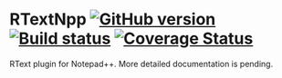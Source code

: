 # RTextNpp  [![GitHub version](https://badge.fury.io/gh/sanastasiou%2FRTextNpp.svg)](http://badge.fury.io/gh/sanastasiou%2FRTextNpp) [![Build status](https://ci.appveyor.com/api/projects/status/ub8f3jon8jab8y5a/branch/master?svg=true)](https://ci.appveyor.com/project/sanastasiou/rtextnpp/branch/master) [![Coverage Status](https://coveralls.io/repos/sanastasiou/RTextNpp/badge.svg?branch=master)](https://coveralls.io/r/sanastasiou/RTextNpp?branch=master)

RText plugin for Notepad++. More detailed documentation is pending.
